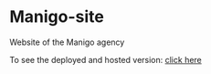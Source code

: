 # Manigo-site
Website of the Manigo agency

To see the deployed and hosted version: [click here](https://manigo.agency/)
